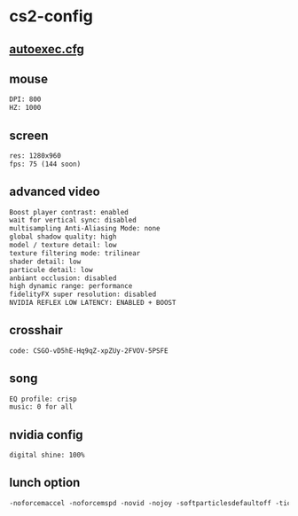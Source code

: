 # cs2-config

## [autoexec.cfg](https://github.com/lagentiti/cs2-config/blob/main/autoexec.cfg)

## mouse
```txt
DPI: 800
HZ: 1000
```

## screen
```txt
res: 1280x960
fps: 75 (144 soon)
```

## advanced video
```txt
Boost player contrast: enabled
wait for vertical sync: disabled
multisampling Anti-Aliasing Mode: none
global shadow quality: high
model / texture detail: low
texture filtering mode: trilinear
shader detail: low
particule detail: low
anbiant occlusion: disabled
high dynamic range: performance
fidelityFX super resolution: disabled
NVIDIA REFLEX LOW LATENCY: ENABLED + BOOST
```

## crosshair
```txt
code: CSGO-vD5hE-Hq9qZ-xpZUy-2FVOV-5PSFE
```

## song
```txt
EQ profile: crisp
music: 0 for all
```

## nvidia config
```txt
digital shine: 100%
```
## lunch option
```txt
-noforcemaccel -noforcemspd -novid -nojoy -softparticlesdefaultoff -tickrate 128 -console -dev +fps_max 144 +r_drawparticles 0
```
